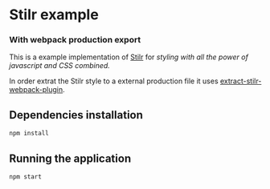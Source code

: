 # Stilr example 
### With webpack production export

This is a example implementation of [Stilr](https://github.com/kodyl/stilr) for *styling with all the power of javascript and CSS combined.*

In order extrat the Stilr style to a external production file it uses [extract-stilr-webpack-plugin](https://github.com/chcokr/extract-stilr-webpack-plugin).

## Dependencies installation
```sh
npm install
```

## Running the application
```sh
npm start
```
